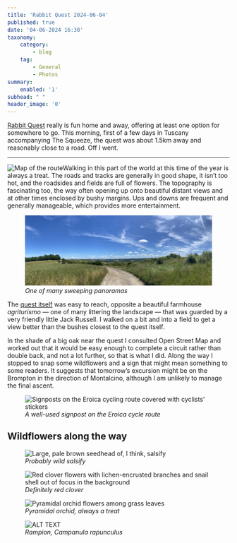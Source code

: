 ```yaml
---
title: 'Rabbit Quest 2024-06-04'
published: true
date: '04-06-2024 16:30'
taxonomy:
    category:
        - blog
    tag:
        - General
        - Photos
summary:
    enabled: '1'
subhead: " "
header_image: '0'
---
```


[Rabbit Quest](http://rabbit-rabbit.quest/) really is fun home and away, offering at least one option for somewhere to go. This morning, first of a few days in Tuscany accompanying The Squeeze, the quest was about 1.5km away and reasonably close to a road. Off I went.

----

![Map of the route](https:jeremycherfas.net/blog/rabbit-quest-20240604/2024-06-04-route.jpeg?classes=left)Walking in this part of the world at this time of the year is always a treat. The roads and tracks are generally in good shape, it isn’t too hot, and the roadsides and fields are full of flowers. The topography is fascinating too, the way often opening up onto beautiful distant views and at other times enclosed by bushy margins. Ups and downs are frequent and generally manageable, which provides more entertainment.

<figure>
<a href="2024-06-04-panorama.jpeg">
<img loading="lazy" alt="Panoramic view of rolling Tuscan hills under a blue sky with fluffy white clouds" class="img-fullwidth u-photo" src="2024-06-04-panorama.jpeg" />
</a>
<figcaption style="font-style: italic;">One of many sweeping panoramas</figcaption>
</figure>


The [quest itself](https://stream.jeremycherfas.net/2024/rabbit_quest-geohashing-20240604-w-b1n8lg) was easy to reach, opposite a beautiful farmhouse _agriturismo_ — one of many littering the landscape — that was guarded by a very friendly little Jack Russell. I walked on a bit and into a field to get a view better than the bushes closest to the quest itself.

In the shade of a big oak near the quest I consulted Open Street Map and worked out that it would be easy enough to complete a circuit rather than double back, and not a lot further, so that is what I did. Along the way I stopped to snap some wildflowers and a sign that might mean something to some readers. It suggests that tomorrow’s excursion might be on the Brompton in the direction of Montalcino, although I am unlikely to manage the final ascent. 

<figure>
<img loading="lazy" alt="Signposts on the Eroica cycling route covered with cyclists' stickers" class="fig-image" src="https://jeremycherfas.net/blog/rabbit-quest-20240604/2024-06-04-eroica.jpeg" />
<figcaption style="font-style: italic;">A well-used signpost on the Eroica cycle route</figcaption>
</figure>
 
 ## Wildflowers along the way
 
<figure>
<img loading="lazy" alt="Large, pale brown seedhead of, I think, salsify " class="fig-image" src="https://jeremycherfas.net/blog/rabbit-quest-20240604/2024-06-04-tragopogon.jpeg" />
<figcaption style="font-style: italic;">Probably wild salsify</figcaption>
</figure>
 
<figure>
<img loading="lazy" alt="Red clover flowers with lichen-encrusted branches and snail shell out of focus in the background" class="fig-image" src="https://jeremycherfas.net/blog/rabbit-quest-20240604/2024-06-04-red-clover.jpeg" />
<figcaption style="font-style: italic;">Definitely red clover</figcaption>
</figure>
 
<figure>
<img loading="lazy" alt="Pyramidal orchid flowers among grass leaves" class="fig-image" src="https://jeremycherfas.net/blog/rabbit-quest-20240604/2024-06-04-pyramidal-orchid.jpeg" />
<figcaption style="font-style: italic;">Pyramidal orchid, always a treat</figcaption>
</figure>

<figure>
<img loading="lazy" alt="ALT TEXT" class="fig-image" src="https://jeremycherfas.net/blog/rabbit-quest-20240604/2024-06-04-rampion.jpeg" />
<figcaption style="font-style: italic;">Rampion, <em>Campanula rapunculus</em></figcaption>
</figure>



